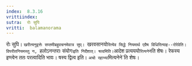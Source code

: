 ```yaml
---
index:  8.3.16
vrittiindex: 
sutra:  रोः सुपि
vritti:  balamanorama 
---
```


रोः सुपि। `खरीत्यनुवृत्तेः सप्तमीबहुवचनमेवात्र सुप्। `खरवसानयो`रित्येव सिद्धे नियमार्थ एवैष विधिरित्याह--रोरेवेति। विपरीतनियमस्तु न, `हलोऽनन्तराः संयोगः` इति निर्देशात्। षत्वमिति। `आदेश प्रत्यययो`रित्यनेने`ति शेषः। रेफस्य इण्त्वेन ततः परत्वादिति भावः। षस्य द्वित्व इति। `अचो रहाभ्या`मित्यनेने`ति शेषः।

